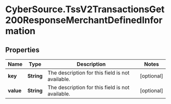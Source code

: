 # CyberSource.TssV2TransactionsGet200ResponseMerchantDefinedInformation

## Properties
Name | Type | Description | Notes
------------ | ------------- | ------------- | -------------
**key** | **String** | The description for this field is not available. | [optional] 
**value** | **String** | The description for this field is not available. | [optional] 


